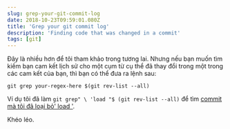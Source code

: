 ```yaml
---
slug: grep-your-git-commit-log
date: 2018-10-23T09:59:01.080Z
title: 'Grep your git commit log'
description: 'Finding code that was changed in a commit'
tags: [git]
---
```



Đây là nhiều hơn để tôi tham khảo trong tương lai. Nhưng nếu bạn muốn tìm kiếm bạn cam kết lịch sử cho một cụm từ cụ thể đã thay đổi trong một trong các cam kết của bạn, thì bạn có thể đưa ra lệnh sau:


```
git grep your-regex-here $(git rev-list --all)
```


Ví dụ tôi đã làm `git grep" \ 'load "$ (git rev-list --all)` để tìm [commit mà tôi đã loại bỏ' load '](/performance-and-resiliencestress-testing-third-parties-by-css-wizardry/).

Khéo léo.
